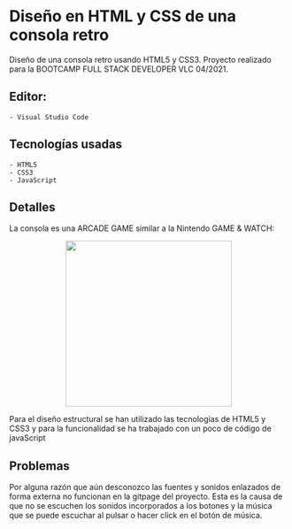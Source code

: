 # Diseño en HTML y CSS de una consola retro

Diseño de una consola retro usando HTML5 y CSS3.
Proyecto realizado para la BOOTCAMP FULL STACK DEVELOPER VLC 04/2021.

## Editor:
    - Visual Studio Code


## Tecnologías usadas
    - HTML5
    - CSS3
    - JavaScript


## Detalles

La consola es una ARCADE GAME similar a la Nintendo GAME & WATCH:

<p align="center">
  <img width="auto" height="300" src="https://static.xuroa.com/image/e5dcd6c9/b9f6/4c2c/9b1e/260cfbf2dfeb.jpeg:_square:m">
</p>


Para el diseño estructural se han utilizado las tecnologías de HTML5 y CSS3 y para la funcionalidad se ha trabajado con un poco de código de javaScript


## Problemas

Por alguna razón que aún desconozco las fuentes y sonidos enlazados de forma externa no funcionan en la gitpage del proyecto.
Esta es la causa de que no se escuchen los sonidos incorporados a los botones y la música que se puede escuchar al pulsar o hacer click en el botón de música. 


